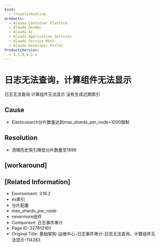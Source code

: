 ```yaml
---
kind:
  - Troubleshooting
products:
  - Alauda Container Platform
  - Alauda DevOps
  - Alauda AI
  - Alauda Application Services
  - Alauda Service Mesh
  - Alauda Developer Portal
ProductsVersion:
  - 4.1.0,4.2.x
---
```

<!-- A type of document that involves encountering a fault, diagnosing it, performing root cause analysis, and providing solutions. -->

# 日志无法查询，计算组件无法显示

日志无法查询 计算组件无法显示 没有生成近期索引

## Cause
- Elasticsearch分片数量达到max_shards_per_node=1000限制

## Resolution
- 清理历史索引降低分片数量至1899

## [workaround]

## [Related Information]
- Environment: 3.16.2
- es索引
- 分片配置
- max_shards_per_node
- nevermore组件
- Component: 日志事件审计
- Page ID: 327812160
- Original Title: 基础架构-运维中心-日志事件审计-日志无法查询，计算组件无法显示-114283

